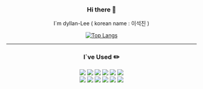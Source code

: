 <div align = center>

### Hi there 👋

I`m dyllan-Lee ( korean name : 이석진 )

 [![Top Langs](https://github-readme-stats.vercel.app/api/top-langs/?username=dyllan-Lee&layout=compact)](https://github.com/dyllan-Lee/github-readme-stats)
  
<!--  [![Top Langs](https://github-readme-stats.vercel.app/api/top-langs/?username=dyllan-Lee)](https://github.com/dyllan-Lee/github-readme-stats)
-->
  
  
---


### I`ve Used :pencil2:

<img src="https://img.shields.io/badge/HTML5-E34F26?style=flat-square&logo=HTML5&logoColor=FFFFFF"/>
<img src="https://img.shields.io/badge/CSS3-1572B6?style=flat-square&logo=CSS3&logoColor=ffffff"/>
<img src="https://img.shields.io/badge/JavaScript-F7DF1E?style=flat-square&logo=JavaScript&logoColor=ffffff"/>
<img src="https://img.shields.io/badge/Visual Studio Code-007ACC?style=flat-square&logo=Visual Studio Code&logoColor=ffffff"/>
<img src="https://img.shields.io/badge/GitHub-181717?style=flat-square&logo=GitHub&logoColor=ffffff"/>
<img src="https://img.shields.io/badge/MySQL-4479A1?style=flat-square&logo=MySQL&logoColor=fff"/>
<br>
<img src="https://img.shields.io/badge/Swiper-6332F6?style=flat-square&logo=Swiper&logoColor=fff"/>
<img src="https://img.shields.io/badge/Vue.js-4FC08D?style=flat-square&logo=Vue.js&logoColor=fff"/>
<img src="https://img.shields.io/badge/Node.js-339933?style=flat-square&logo=Node.js&logoColor=fff"/>
<img src="https://img.shields.io/badge/Bootstrap-7952B3?style=flat-square&logo=Bootstrap&logoColor=fff"/>
<img src="https://img.shields.io/badge/Amazon AWS-232F3E?style=flat-square&logo=Amazon AWS&logoColor=fff"/>
<img src="https://img.shields.io/badge/Amazon RDS-527FFF?style=flat-square&logo=Amazon RDS&logoColor=fff"/>
<br>



</div>

<!--
**dyllan-Lee/dyllan-Lee** is a ✨ _special_ ✨ repository because its `README.md` (this file) appears on your GitHub profile.
[![Anurag's GitHub stats](https://github-readme-stats.vercel.app/api?username=dyllan-Lee)](https://github.com/dyllan-Lee/github-readme-stats)
Here are some ideas to get you started:
<img src="https://img.shields.io/badge/이름-색상코드?style=flat-square&logo=로고명&logoColor=로고색"/>
<img src="https://img.shields.io/badge/이름-색상코드?style=flat-square&logo=로고명&logoColor=로고색"/>

- 🔭 I’m currently working on ...
- 🌱 I’m currently learning ...
- 👯 I’m looking to collaborate on ...
- 🤔 I’m looking for help with ...
- 💬 Ask me about ...
- 📫 How to reach me: ...
- 😄 Pronouns: ...
- ⚡ Fun fact: ...
-->
